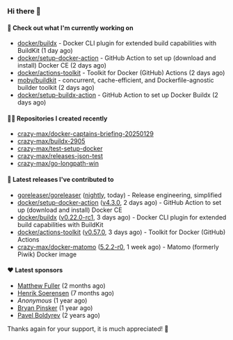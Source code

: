 ### Hi there 👋

#### 👷 Check out what I'm currently working on

- [docker/buildx](https://github.com/docker/buildx) - Docker CLI plugin for extended build capabilities with BuildKit (1 day ago)
- [docker/setup-docker-action](https://github.com/docker/setup-docker-action) - GitHub Action to set up (download and install) Docker CE (2 days ago)
- [docker/actions-toolkit](https://github.com/docker/actions-toolkit) - Toolkit for Docker (GitHub) Actions (2 days ago)
- [moby/buildkit](https://github.com/moby/buildkit) - concurrent, cache-efficient, and Dockerfile-agnostic builder toolkit (2 days ago)
- [docker/setup-buildx-action](https://github.com/docker/setup-buildx-action) - GitHub Action to set up Docker Buildx (2 days ago)

#### 👨‍💻 Repositories I created recently

- [crazy-max/docker-captains-briefing-20250129](https://github.com/crazy-max/docker-captains-briefing-20250129)
- [crazy-max/buildx-2905](https://github.com/crazy-max/buildx-2905)
- [crazy-max/test-setup-docker](https://github.com/crazy-max/test-setup-docker)
- [crazy-max/releases-json-test](https://github.com/crazy-max/releases-json-test)
- [crazy-max/go-longpath-win](https://github.com/crazy-max/go-longpath-win)

#### 🚀 Latest releases I've contributed to

- [goreleaser/goreleaser](https://github.com/goreleaser/goreleaser) ([nightly](https://github.com/goreleaser/goreleaser/releases/tag/nightly), today) - Release engineering, simplified
- [docker/setup-docker-action](https://github.com/docker/setup-docker-action) ([v4.3.0](https://github.com/docker/setup-docker-action/releases/tag/v4.3.0), 2 days ago) - GitHub Action to set up (download and install) Docker CE
- [docker/buildx](https://github.com/docker/buildx) ([v0.22.0-rc1](https://github.com/docker/buildx/releases/tag/v0.22.0-rc1), 3 days ago) - Docker CLI plugin for extended build capabilities with BuildKit
- [docker/actions-toolkit](https://github.com/docker/actions-toolkit) ([v0.57.0](https://github.com/docker/actions-toolkit/releases/tag/v0.57.0), 3 days ago) - Toolkit for Docker (GitHub) Actions
- [crazy-max/docker-matomo](https://github.com/crazy-max/docker-matomo) ([5.2.2-r0](https://github.com/crazy-max/docker-matomo/releases/tag/5.2.2-r0), 1 week ago) - Matomo (formerly Piwik) Docker image

#### ❤️ Latest sponsors
- [Matthew Fuller](https://github.com/mathematics333) (2 months ago)
- [Henrik Soerensen](https://github.com/hsoerensen) (7 months ago)
- _Anonymous_ (1 year ago)
- [Bryan Pinsker](https://github.com/BryanPinsker) (1 year ago)
- [Pavel Boldyrev](https://github.com/bpg) (2 years ago)

Thanks again for your support, it is much appreciated! 🙏

